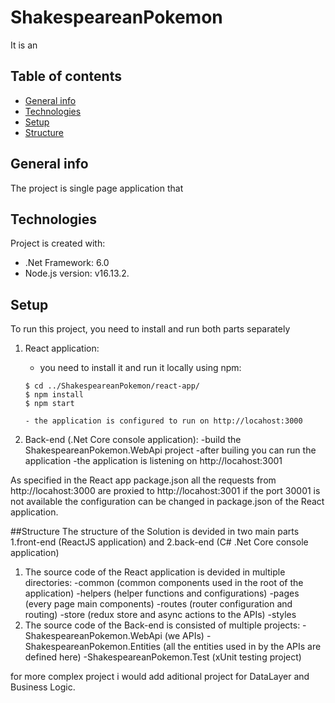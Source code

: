 # ShakespeareanPokemon
It is an 

## Table of contents
* [General info](#general-info)
* [Technologies](#technologies)
* [Setup](#setup)
* [Structure](#structure)

## General info
The project is single page application that 
	
## Technologies
Project is created with:
* .Net Framework: 6.0
* Node.js version: v16.13.2.

	
## Setup
To run this project, you need to install and run both parts separately

1. React application:
   - you need to install it and run it locally using npm:

    ```
    $ cd ../ShakespeareanPokemon/react-app/
    $ npm install
    $ npm start
    
    - the application is configured to run on http://locahost:3000
    
2. Back-end (.Net Core console application):
  -build the ShakespeareanPokemon.WebApi project
  -after builing you can run the application
  -the application is listening on http://locahost:3001
  
As specified in the React app package.json all the requests from http://locahost:3000 are proxied to http://locahost:3001 if the port 30001 is not available the configuration can be changed in package.json of the React application.


##Structure
The structure of the Solution is devided in two main parts 1.front-end (ReactJS application) and 2.back-end (C# .Net Core console application)
1. The source code of the React application is devided in multiple directories:
  -common (common components used in the root of the application)
  -helpers (helper functions and configurations)
  -pages (every page main components)
  -routes (router configuration and routing)
  -store (redux store and async actions to the APIs)
  -styles 
2. The source code of the Back-end is consisted of multiple projects:
  -ShakespeareanPokemon.WebApi (we APIs)
  -ShakespeareanPokemon.Entities (all the entities used in by the APIs are defined here)
  -ShakespeareanPokemon.Test (xUnit testing project) 
  
  for more complex project i would add aditional project for DataLayer and Business Logic.
  
  
  
  
  
  


  
